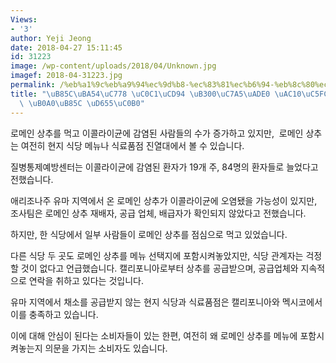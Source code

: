 ```yaml
---
Views:
- '3'
author: Yeji Jeong
date: 2018-04-27 15:11:45
id: 31223
image: /wp-content/uploads/2018/04/Unknown.jpg
imagef: 2018-04-31223.jpg
permalink: /%eb%a1%9c%eb%a9%94%ec%9d%b8-%ec%83%81%ec%b6%94-%eb%8c%80%ec%9e%a5%ea%b7%a0-%ea%b0%90%ec%97%bc-%ed%99%98%ec%9e%90-%eb%82%a0%eb%a1%9c-%ed%99%95%ec%82%b0/
title: "\uB85C\uBA54\uC778 \uC0C1\uCD94 \uB300\uC7A5\uADE0 \uAC10\uC5FC \uD658\uC790\
  \ \uB0A0\uB85C \uD655\uC0B0"
---
```


로메인 상추를 먹고 이콜라이균에 감염된 사람들의 수가 증가하고 있지만,  로메인 상추는 여전히 현지 식당 메뉴나 식료품점 진열대에서 볼 수 있습니다.

질병통제예방센터는 이콜라이균에 감염된 환자가 19개 주, 84명의 환자들로 늘었다고 전했습니다.

애리조나주 유마 지역에서 온 로메인 상추가 이콜라이균에 오염됐을 가능성이 있지만, 조사팀은 로메인 상추 재배자, 공급 업체, 배급자가 확인되지 않았다고 전했습니다.

하지만, 한 식당에서 일부 사람들이 로메인 상추를 점심으로 먹고 있었습니다.

다른 식당 두 곳도 로메인 상추를 메뉴 선택지에 포함시켜놓았지만, 식당 관계자는 걱정할 것이 없다고 언급했습니다. 캘리포니아로부터 상추를 공급받으며, 공급업체와 지속적으로 연락을 취하고 있다는 것입니다.

유마 지역에서 채소를 공급받지 않는 현지 식당과 식료품점은 캘리포니아와 멕시코에서 이를 충족하고 있습니다.

이에 대해 안심이 된다는 소비자들이 있는 한편, 여전히 왜 로메인 상추를 메뉴에 포함시켜놓는지 의문을 가지는 소비자도 있습니다.